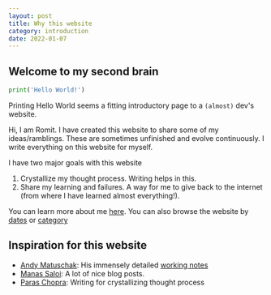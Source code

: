 ```yaml
---
layout: post
title: Why this website
category: introduction
date: 2022-01-07
---
```


## Welcome to my second brain

```python
print('Hello World!')
```

Printing Hello World seems a fitting introductory page to a `(almost)` dev's website.

Hi, I am Romit. I have created this website to share some of my ideas/ramblings. These are sometimes unfinished and evolve continuously. I write everything on this website for myself.

I have two major goals with this website

1. Crystallize my thought process. Writing helps in this.
2. Share my learning and failures. A way for me to give back to the internet (from where I have learned almost everything!).

You can learn more about me [here](/about). You can also browse the website by [dates](/archive) or [category](/category)

## Inspiration for this website

- [Andy Matuschak](https://andymatuschak.org/): His immensely detailed [working notes](https://notes.andymatuschak.org/About_these_notes)
- [Manas Saloi](https://manassaloi.com/): A lot of nice blog posts.
- [Paras Chopra](https://invertedpassion.com/): Writing for crystallizing thought process
